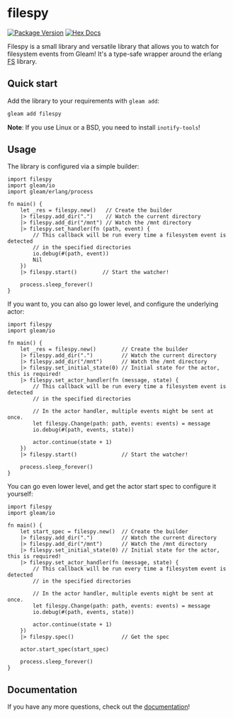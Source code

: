 # filespy

[![Package Version](https://img.shields.io/hexpm/v/filespy)](https://hex.pm/packages/filespy)
[![Hex Docs](https://img.shields.io/badge/hex-docs-ffaff3)](https://hexdocs.pm/filespy/)

Filespy is a small library and versatile library that allows you to watch for filesystem events from Gleam! It's a type-safe wrapper around the erlang [FS](https://github.com/5HT/fs) library.

## Quick start

Add the library to your requirements with `gleam add`:

```sh
gleam add filespy
```

**Note**: If you use Linux or a BSD, you need to install `inotify-tools`!

## Usage

The library is configured via a simple builder:

```gleam
import filespy
import gleam/io
import gleam/erlang/process

fn main() {
    let _res = filespy.new()   // Create the builder
    |> filespy.add_dir(".")    // Watch the current directory
    |> filespy.add_dir("/mnt") // Watch the /mnt directory
    |> filespy.set_handler(fn (path, event) {
        // This callback will be run every time a filesystem event is detected
        // in the specified directories
        io.debug(#(path, event))
        Nil
    })
    |> filespy.start()        // Start the watcher!

    process.sleep_forever()
}
```

If you want to, you can also go lower level, and configure the underlying actor:

```gleam
import filespy
import gleam/io

fn main() {
    let _res = filespy.new()        // Create the builder
    |> filespy.add_dir(".")         // Watch the current directory
    |> filespy.add_dir("/mnt")      // Watch the /mnt directory
    |> filespy.set_initial_state(0) // Initial state for the actor, this is required!
    |> filespy.set_actor_handler(fn (message, state) {
        // This callback will be run every time a filesystem event is detected
        // in the specified directories

        // In the actor handler, multiple events might be sent at once.
        let filespy.Change(path: path, events: events) = message
        io.debug(#(path, events, state))
        
        actor.continue(state + 1)
    })
    |> filespy.start()              // Start the watcher!

    process.sleep_forever()
}
```

You can go even lower level, and get the actor start spec to configure it yourself:

```gleam
import filespy
import gleam/io

fn main() {
    let start_spec = filespy.new()  // Create the builder
    |> filespy.add_dir(".")         // Watch the current directory
    |> filespy.add_dir("/mnt")      // Watch the /mnt directory
    |> filespy.set_initial_state(0) // Initial state for the actor, this is required!
    |> filespy.set_actor_handler(fn (message, state) {
        // This callback will be run every time a filesystem event is detected
        // in the specified directories

        // In the actor handler, multiple events might be sent at once.
        let filespy.Change(path: path, events: events) = message
        io.debug(#(path, events, state))
        
        actor.continue(state + 1)
    })
    |> filespy.spec()               // Get the spec

    actor.start_spec(start_spec)

    process.sleep_forever()
}
```

## Documentation
If you have any more questions, check out the [documentation](https://hexdocs.pm/filespy)!
